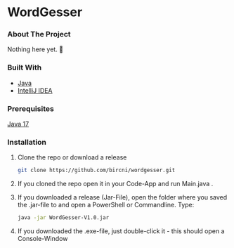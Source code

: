 # WordGesser

<!-- ABOUT THE PROJECT -->
### About The Project

Nothing here yet. 🙁


### Built With

* [Java](https://www.oracle.com/java/technologies/downloads/#java17)
* [IntelliJ IDEA](https://www.jetbrains.com/idea/)


### Prerequisites

[Java 17](https://www.oracle.com/java/technologies/downloads/#java17)

### Installation

1. Clone the repo or download a release
   ```sh
   git clone https://github.com/bircni/wordgesser.git
   ```
2. If you cloned the repo open it in your Code-App and run Main.java .

3. If you downloaded a release (Jar-File), open the folder where you saved the .jar-file to
   and open a PowerShell or Commandline.
   Type:
   ```sh
   java -jar WordGesser-V1.0.jar
   ```
4. If you downloaded the .exe-file, just double-click it - this should open a Console-Window
